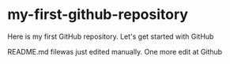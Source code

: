 # my-first-github-repository
Here is my first GitHub repository. Let's get started with GitHub

README.md filewas just edited manually. One more edit at Github

